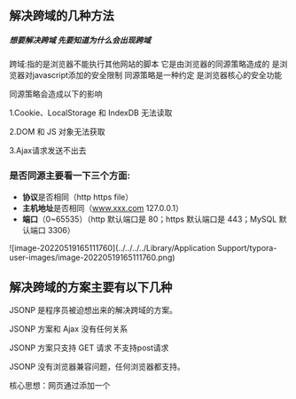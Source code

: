 ## 解决跨域的几种方法

##### 想要解决跨域 先要知道为什么会出现跨域

跨域:指的是浏览器不能执行其他网站的脚本 它是由浏览器的同源策略造成的 是浏览器对javascript添加的安全限制 同源策略是一种约定 是浏览器核心的安全功能

同源策略会造成以下的影响

1.Cookie、LocalStorage 和 IndexDB 无法读取

2.DOM 和 JS 对象无法获取

3.Ajax请求发送不出去

### 是否同源主要看一下三个方面:

- **协议**是否相同（http https file）
- **主机地址**是否相同（www.xxx.com 127.0.0.1）
- **端口**（0~65535）（http 默认端口是 80；https 默认端口是 443；MySQL 默认端口 3306）

![image-20220519165111760](../../../../Library/Application Support/typora-user-images/image-20220519165111760.png)

## 解决跨域的方案主要有以下几种

JSONP
是程序员被迫想出来的解决跨域的方案。

JSONP 方案和 Ajax 没有任何关系

JSONP 方案只支持 GET 请求 不支持post请求

JSONP 没有浏览器兼容问题，任何浏览器都支持。

核心思想：网页通过添加一个<script>元素，向服务器请求 JSON 数据，服务器收到请求后，将数据放在一个指定名字的回调函数的参数位置传回来。

原理

1.客户端利用 script 标签的 src 属性，去请求一个接口，因为 src 属性不受跨域影响。
2.服务端响应一个字符串
3.客户端接收到字符串，然后把它当做 JS 代码运行。

后端接口代码：

```javascript
app.get("/api/jsonp", (req, res) => {
  // res.send('hello');
  // res.send('console.log(1234)');
  // res.send('abc()')
  // res.send('abc(12345)')

  // 接收客户端的函数名
  let fn = req.query.callback;
  let obj = { status: 0, message: "登录成功" };
  let str = JSON.stringify(obj);
  res.send(fn + `(${str})`);
});

```

前端代码：

```javascript
<script>
  // 提前准备好一个函数
  function xxx(res) {
    console.log(res);
  }
</script>

<script src="http://localhost:3006/api/jsonp?callback=xxx"></script>

```

```javascript
<script src="http://test.com/data.php?callback=dosomething"></script>
// 向服务器test.com发出请求，该请求的查询字符串有一个callback参数，用来指定回调函数的名字
 
// 处理服务器返回回调函数的数据
<script type="text/javascript">
    function dosomething(res){
        // 处理获得的数据
        console.log(res.data)
    }
</script>

```

jQuery ajax:

```javascript
$.ajax({
    url: 'http://www.test.com:8080/login',
    type: 'get',
    dataType: 'jsonp',  // 请求方式为jsonp
    jsonpCallback: "handleCallback",    // 自定义回调函数名
    data: {}
});

```

Vue.js

```javascript
this.$http.jsonp('http://www.domain2.com:8080/login', {
    params: {},
    jsonp: 'handleCallback'
}).then((res) => {
    console.log(res); 
})

```



前端如果使用jquery $.ajax({dataType:‘jsonp’}) 必须制定dataTape选项为jsonp

后端如果使用express name直接调用res.jsonp(数据) 即可

### cors方式

- 前端什么也不用做
- 后端需要开启cors
- CORS 是跨域资源分享（Cross-Origin Resource Sharing）的缩写。它是 W3C 标准，属于跨源 AJAX 请求的根本解决方法。

> 实际上就是在响应头添加允许跨域的源
>
> Access-Control-Allow-Origin: 字段和值(意思就是允许去哪些源地址去请求这个服务器)

### 

